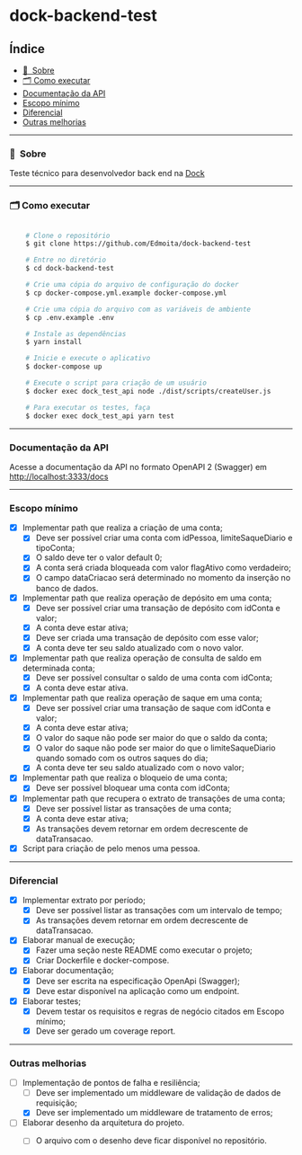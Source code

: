 # dock-backend-test

## Índice

  - [🔖&nbsp; Sobre](#-sobre)
  - [🗂 Como executar](#-como-executar)
  - [Documentação da API](#documentação-da-api)
  - [Escopo mínimo](#escopo-mínimo)
  - [Diferencial](#diferencial)
  - [Outras melhorias](#outras-melhorias)

---
### 🔖&nbsp; Sobre

Teste técnico para desenvolvedor back end na [Dock](https://dock.tech/)

---

### 🗂 Como executar

```bash

    # Clone o repositório
    $ git clone https://github.com/Edmoita/dock-backend-test

    # Entre no diretório
    $ cd dock-backend-test

    # Crie uma cópia do arquivo de configuração do docker
    $ cp docker-compose.yml.example docker-compose.yml

    # Crie uma cópia do arquivo com as variáveis de ambiente
    $ cp .env.example .env

    # Instale as dependências
    $ yarn install

    # Inicie e execute o aplicativo
    $ docker-compose up

    # Execute o script para criação de um usuário
    $ docker exec dock_test_api node ./dist/scripts/createUser.js

    # Para executar os testes, faça
    $ docker exec dock_test_api yarn test
```
---
### Documentação da API
Acesse a documentação da API no formato OpenAPI 2 (Swagger) em [http://localhost:3333/docs](http://localhost:3333/docs)

---

### Escopo mínimo
- [X] Implementar path que realiza a criação de uma conta;
  - [X] Deve ser possível criar uma conta com idPessoa, limiteSaqueDiario e tipoConta;
  - [X] O saldo deve ter o valor default 0;
  - [X] A conta será criada bloqueada com valor flagAtivo como verdadeiro;
  - [X] O campo dataCriacao será determinado no momento da inserção no banco de dados.
- [X] Implementar path que realiza operação de depósito em uma conta;
  - [X] Deve ser possível criar uma transação de depósito com idConta e valor;
  - [X] A conta deve estar ativa;
  - [X] Deve ser criada uma transação de depósito com esse valor;
  - [X] A conta deve ter seu saldo atualizado com o novo valor.
- [X] Implementar path que realiza operação de consulta de saldo em determinada conta;
  - [X] Deve ser possível consultar o saldo de uma conta com idConta;
  - [X] A conta deve estar ativa.
- [X] Implementar path que realiza operação de saque em uma conta;
  - [X] Deve ser possível criar uma transação de saque com idConta e valor;
  - [X] A conta deve estar ativa;
  - [X] O valor do saque não pode ser maior do que o saldo da conta;
  - [X] O valor do saque não pode ser maior do que o limiteSaqueDiario quando somado com os outros saques do dia;
  - [X] A conta deve ter seu saldo atualizado com o novo valor;
- [X] Implementar path que realiza o bloqueio de uma conta;
  - [X] Deve ser possível bloquear uma conta com idConta;
- [X] Implementar path que recupera o extrato de transações de uma conta;
  - [X] Deve ser possível listar as transações de uma conta;
  - [X] A conta deve estar ativa;
  - [X] As transações devem retornar em ordem decrescente de dataTransacao.
- [X] Script para criação de pelo menos uma pessoa.
---
### Diferencial
- [X] Implementar extrato por período;
  - [X] Deve ser possível listar as transações com um intervalo de tempo;
  - [X] As transações devem retornar em ordem decrescente de dataTransacao.
- [X] Elaborar manual de execução;
  - [X] Fazer uma seção neste README como executar o projeto;
  - [X] Criar Dockerfile e docker-compose.
- [X] Elaborar documentação;
  - [X] Deve ser escrita na especificação OpenApi (Swagger);
  - [X] Deve estar disponível na aplicação como um endpoint.
- [X] Elaborar testes;
  - [X] Devem testar os requisitos e regras de negócio citados em Escopo mínimo;
  - [X] Deve ser gerado um coverage report.
---
### Outras melhorias
- [ ] Implementação de pontos de falha e resiliência;
  - [ ] Deve ser implementado um middleware de validação de dados de requisição;
  - [X] Deve ser implementado um middleware de tratamento de erros;
- [ ] Elaborar desenho da arquitetura do projeto.
  - [ ] O arquivo com o desenho deve ficar disponível no repositório.

